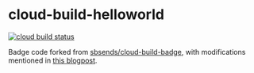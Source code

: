 # cloud-build-helloworld

[![cloud build status](https://storage.googleapis.com/tape4nmt-builds-badge/build/myRepo-master.svg)](https://github.com/shuoyangd/cloud-build-helloworld)

Badge code forked from [sbsends/cloud-build-badge](https://github.com/sbsends/cloud-build-badge), with modifications mentioned in [this blogpost](https://ljvmiranda921.github.io/notebook/2018/12/21/cloud-build-badge/).
